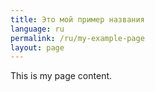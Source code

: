 ```yaml
---
title: Это мой пример названия
language: ru
permalink: /ru/my-example-page
layout: page
---
```


This is my page content.
